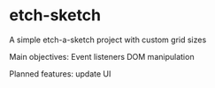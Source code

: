 # etch-sketch
A simple etch-a-sketch project with custom grid sizes

Main objectives:
Event listeners
DOM manipulation

Planned features:
update UI 